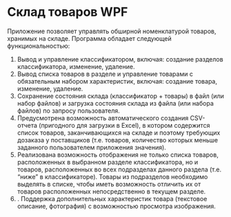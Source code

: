 # Склад товаров WPF
Приложение позволяет управлять обширной номенклатурой товаров, хранимых на складе.
Программа обладает следующей функциональностью:
1. Вывод и управление классификатором, включая: создание разделов классификатора, изменение, удаление.
2. Вывод списка товаров в разделе и управление товарами с обязательным набором характеристик, включая: создание товара, изменение, удаление.
3. Сохранение состояния склада (классификатор + товары) в файл (или набор файлов) и загрузка состояния склада из файла (или набора файлов) по запросу пользователя.
4. Предусмотрена возможность автоматического создания CSV-отчета (пригодного для загрузки в Excel), в котором содержится список товаров, заканчивающихся на складе и поэтому требующих дозаказа у поставщиков (т.е. товаров, количество которых меньше заданного пользователем приложения значения).
5. Реализована возможность отображения не только списка товаров, расположенных в выбранном разделе классификатора, но и товаров, расположенных во всех подразделах данного раздела (т.е. “ниже” в классификаторе). Товары из подразделов необходимо выделять в списке, чтобы иметь возможность отличить их от товаров расположенных непосредственно в текущем разделе.
6. .  Поддержка дополнительных характеристик товара (текстовое описание, фотография) с возможностью просмотра изображения.
